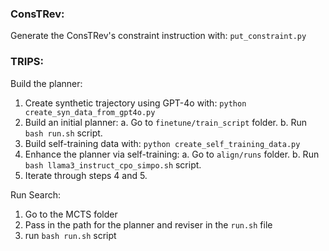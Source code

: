 ### ConsTRev:
Generate the ConsTRev's constraint instruction with: `put_constraint.py`

### TRIPS:

Build the planner:

1. Create synthetic trajectory using GPT-4o with: `python create_syn_data_from_gpt4o.py`
2. Build an initial planner:
    a. Go to `finetune/train_script` folder.
    b. Run `bash run.sh` script.
3. Build self-training data with: `python create_self_training_data.py`
4. Enhance the planner via self-training:
    a. Go to `align/runs` folder.
    b. Run `bash llama3_instruct_cpo_simpo.sh` script.
5. Iterate through steps 4 and 5.

Run Search:
1. Go to the MCTS folder
2. Pass in the path for the planner and reviser in the `run.sh` file
3. run `bash run.sh` script
